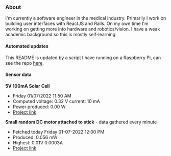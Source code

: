 ### About
I'm currently a software engineer in the medical industry. Primarily I work on building user interfaces with ReactJS and Rails. On my own time I'm working on getting more into hardware and robotics/vision. I have a weak academic background so this is mostly self-learning.

#### Automated updates
This README is updated by a script I have running on a Raspberry Pi, can see the repo [here](https://github.com/jdc-cunningham/raspi-git-repo-updater).

#### Sensor data
**5V 100mA Solar Cell**
- Friday 01/07/2022 11:50 AM
- Computed voltage: 0.32 V current: 10 mA
- Power produced: 0.00 W
- [Project link](https://github.com/jdc-cunningham/raspisolarplotter)

**Small random DC motor attached to stick** - data gathered every minute
- Fetched today Friday 01-07-2022 12:00 PM
- Produced: 0.056 mW
- Highest: 0.01V 0.0003A
- [Project link](https://github.com/jdc-cunningham/turbine-raspi)